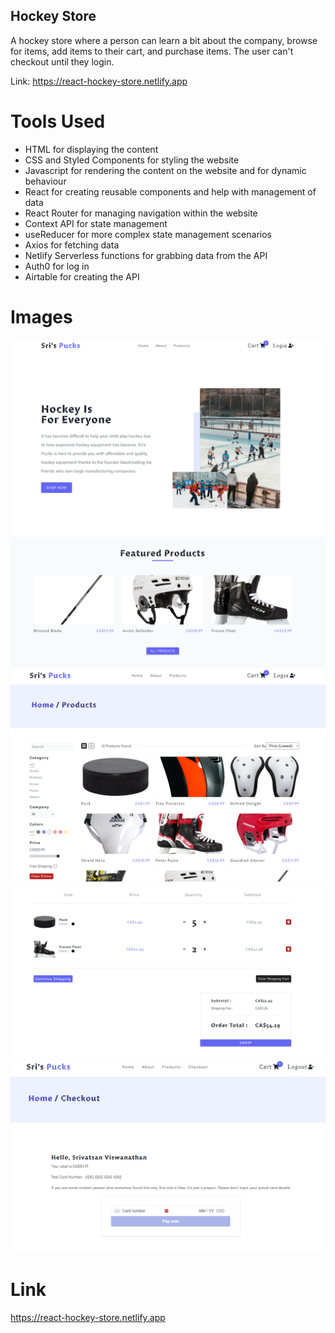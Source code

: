 ## Hockey Store

A hockey store where a person can learn a bit about the company, browse for items, add items to their cart, and purchase items. The user can't checkout until they login.

Link: https://react-hockey-store.netlify.app

# Tools Used

- HTML for displaying the content
- CSS and Styled Components for styling the website
- Javascript for rendering the content on the website and for dynamic behaviour
- React for creating reusable components and help with management of data
- React Router for managing navigation within the website
- Context API for state management
- useReducer for more complex state management scenarios
- Axios for fetching data
- Netlify Serverless functions for grabbing data from the API
- Auth0 for log in
- Airtable for creating the API

# Images

![picture](images_readme/1.PNG)
![picture](images_readme/2.PNG)
![picture](images_readme/3.PNG)
![picture](images_readme/4.PNG)
![picture](images_readme/5.PNG)

# Link

https://react-hockey-store.netlify.app
